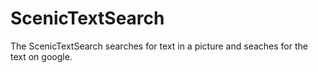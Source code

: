 # ScenicTextSearch
The ScenicTextSearch searches for text in a picture and seaches for the text on google.
